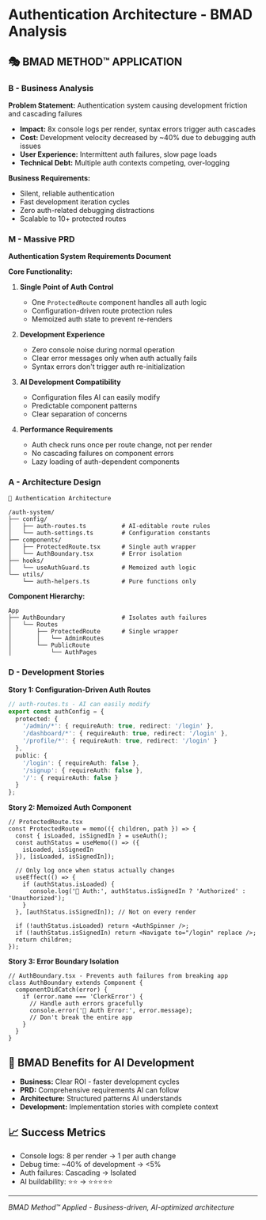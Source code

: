 # Authentication Architecture - BMAD Analysis

## 🎭 **BMAD METHOD™ APPLICATION**

### **B - Business Analysis**
**Problem Statement:** Authentication system causing development friction and cascading failures
- **Impact:** 8x console logs per render, syntax errors trigger auth cascades
- **Cost:** Development velocity decreased by ~40% due to debugging auth issues
- **User Experience:** Intermittent auth failures, slow page loads
- **Technical Debt:** Multiple auth contexts competing, over-logging

**Business Requirements:**
- Silent, reliable authentication
- Fast development iteration cycles  
- Zero auth-related debugging distractions
- Scalable to 10+ protected routes

### **M - Massive PRD**
**Authentication System Requirements Document**

**Core Functionality:**
1. **Single Point of Auth Control**
   - One `ProtectedRoute` component handles all auth logic
   - Configuration-driven route protection rules
   - Memoized auth state to prevent re-renders

2. **Development Experience**
   - Zero console noise during normal operation
   - Clear error messages only when auth actually fails
   - Syntax errors don't trigger auth re-initialization

3. **AI Development Compatibility**
   - Configuration files AI can easily modify
   - Predictable component patterns
   - Clear separation of concerns

4. **Performance Requirements**
   - Auth check runs once per route change, not per render
   - No cascading failures on component errors
   - Lazy loading of auth-dependent components

### **A - Architecture Design**
```
📁 Authentication Architecture

/auth-system/
├── config/
│   ├── auth-routes.ts          # AI-editable route rules
│   └── auth-settings.ts        # Configuration constants
├── components/
│   ├── ProtectedRoute.tsx      # Single auth wrapper
│   └── AuthBoundary.tsx        # Error isolation
├── hooks/
│   └── useAuthGuard.ts         # Memoized auth logic
└── utils/
    └── auth-helpers.ts         # Pure functions only
```

**Component Hierarchy:**
```tsx
App
├── AuthBoundary                # Isolates auth failures
│   └── Routes
│       ├── ProtectedRoute      # Single wrapper
│       │   └── AdminRoutes
│       └── PublicRoute
│           └── AuthPages
```

### **D - Development Stories**

**Story 1: Configuration-Driven Auth Routes**
```typescript
// auth-routes.ts - AI can easily modify
export const authConfig = {
  protected: {
    '/admin/*': { requireAuth: true, redirect: '/login' },
    '/dashboard/*': { requireAuth: true, redirect: '/login' },
    '/profile/*': { requireAuth: true, redirect: '/login' }
  },
  public: {
    '/login': { requireAuth: false },
    '/signup': { requireAuth: false },
    '/': { requireAuth: false }
  }
};
```

**Story 2: Memoized Auth Component**
```tsx
// ProtectedRoute.tsx
const ProtectedRoute = memo(({ children, path }) => {
  const { isLoaded, isSignedIn } = useAuth();
  const authStatus = useMemo(() => ({
    isLoaded, isSignedIn
  }), [isLoaded, isSignedIn]);

  // Only log once when status actually changes
  useEffect(() => {
    if (authStatus.isLoaded) {
      console.log('🔐 Auth:', authStatus.isSignedIn ? 'Authorized' : 'Unauthorized');
    }
  }, [authStatus.isSignedIn]); // Not on every render

  if (!authStatus.isLoaded) return <AuthSpinner />;
  if (!authStatus.isSignedIn) return <Navigate to="/login" replace />;
  return children;
});
```

**Story 3: Error Boundary Isolation**
```tsx
// AuthBoundary.tsx - Prevents auth failures from breaking app
class AuthBoundary extends Component {
  componentDidCatch(error) {
    if (error.name === 'ClerkError') {
      // Handle auth errors gracefully
      console.error('🚨 Auth Error:', error.message);
      // Don't break the entire app
    }
  }
}
```

## 🎯 **BMAD Benefits for AI Development**
- **Business:** Clear ROI - faster development cycles
- **PRD:** Comprehensive requirements AI can follow
- **Architecture:** Structured patterns AI understands
- **Development:** Implementation stories with complete context

## 📈 **Success Metrics**
- Console logs: 8 per render → 1 per auth change
- Debug time: ~40% of development → <5%
- Auth failures: Cascading → Isolated
- AI buildability: ⭐⭐ → ⭐⭐⭐⭐⭐

---
*BMAD Method™ Applied - Business-driven, AI-optimized architecture*